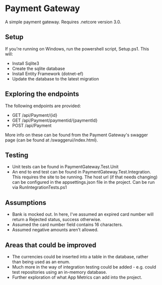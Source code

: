# Payment Gateway

A simple payment gateway. Requires .netcore version 3.0.

## Setup

If you're running on Windows, run the powershell script, Setup.ps1. This will:
- Install Sqlite3
- Create the sqlite database
- Install Entity Framework (dotnet-ef)
- Update the database to the latest migration

## Exploring the endpoints

The following endpoints are provided:
- GET /api/Payment/{id}
- GET /api/Payment/paymentid/{paymentId}
- POST /api/Payment

More info on these can be found from the Payment Gateway's swagger page (can be found at /swaggerui/index.html).

## Testing

- Unit tests can be found in PaymentGateway.Test.Unit
- An end to end test can be found in PaymentGateway.Test.Integration. This requires the site to be running. The host url (if that needs changing) can be configured in the appsettings.json file in the project. Can be run via RunIntegrationTests.ps1

## Assumptions

- Bank is mocked out. In here, I've assumed an expired card number will return a Rejected status, success otherwise.
- Assumed the card number field contains 16 characters.
- Assumed negative amounts aren't allowed.

## Areas that could be improved

- The currencies could be inserted into a table in the database, rather than being used as an enum.
- Much more in the way of integration testing could be added - e.g. could test repositories using an in-memory database.
- Further exploration of what App Metrics can add into the project.
